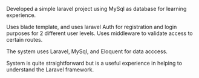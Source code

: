 Developed a simple laravel project using MySql as database for learning experience. 

Uses blade template, and uses laravel Auth for registration and login purposes for 2 different user levels. 
Uses middleware to validate access to certain routes. 

The system uses Laravel, MySql, and Eloquent for data acccess. 

System is quite straightforward but is a useful experience in helping to understand the Laravel framework.
